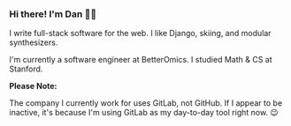 ### Hi there! I'm Dan 👋🏽

I write full-stack software for the web. I like Django, skiing, and modular synthesizers.

I'm currently a software engineer at BetterOmics. I studied Math & CS at Stanford.

**Please Note:**

The company I currently work for uses GitLab, not GitHub. If I appear to be inactive, it's because I'm using GitLab as my day-to-day tool right now. 😉


<!--
**danisaza/danisaza** is a ✨ _special_ ✨ repository because its `README.md` (this file) appears on your GitHub profile.

Here are some ideas to get you started:

- 🔭 I’m currently working on ...
- 🌱 I’m currently learning ...
- 👯 I’m looking to collaborate on ...
- 🤔 I’m looking for help with ...
- 💬 Ask me about ...
- 📫 How to reach me: ...
- 😄 Pronouns: ...
- ⚡ Fun fact: ...
-->
